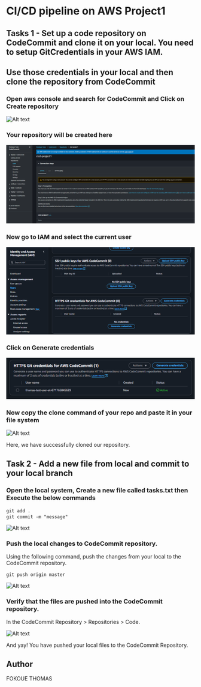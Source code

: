 # CI/CD pipeline on AWS Project1
## Tasks 1 - Set up a code repository on CodeCommit and clone it on your local. You need to setup GitCredentials in your AWS IAM.
## Use those credentials in your local and then clone the repository from CodeCommit

### Open aws console and search for CodeCommit and Click on Create repository

![Alt text](create.png)

### Your repository will be created here
 
![Alt text](repo.png)
  
### Now go to IAM and select the current user

![Alt text](iam.png)

### Click on Generate credentials

![Alt text](credentails.png)

### Now copy the clone command of your repo and paste it in your file system

![Alt text](image-1.png)

Here, we have successfully cloned our repository.

## Task 2 - Add a new file from local and commit to your local branch

### Open the local system, Create a new file called tasks.txt then Execute the below commands

```
git add .
git commit -m "message"

```
![Alt text](image-1.png)

### Push the local changes to CodeCommit repository.

Using the following command, push the changes from your local to the CodeCommit repository.

```
git push origin master

```
![Alt text](image-1.png)

### Verify that the files are pushed into the CodeCommit repository.

In the CodeCommit Repository > Repositories > Code.

![Alt text](image-1.png)

And yay! You have pushed your local files to the CodeCommit Repository.

## Author
FOKOUE THOMAS